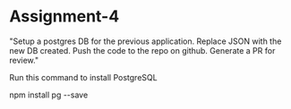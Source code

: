 # Assignment-4

"Setup a postgres DB for the previous application. Replace JSON with the new DB created. Push the code to the repo on github. Generate a PR for review."

Run this command to install PostgreSQL

npm install pg --save
